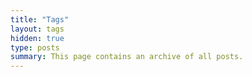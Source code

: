 ```yaml
---
title: "Tags"
layout: tags
hidden: true
type: posts
summary: This page contains an archive of all posts.
---
```

